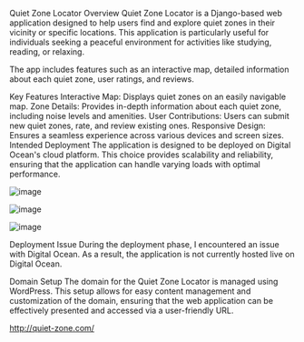 Quiet Zone Locator
Overview
Quiet Zone Locator is a Django-based web application designed to help users find and explore quiet zones in their vicinity or specific locations. This application is particularly useful for individuals seeking a peaceful environment for activities like studying, reading, or relaxing.

The app includes features such as an interactive map, detailed information about each quiet zone, user ratings, and reviews.

Key Features
Interactive Map: Displays quiet zones on an easily navigable map.
Zone Details: Provides in-depth information about each quiet zone, including noise levels and amenities.
User Contributions: Users can submit new quiet zones, rate, and review existing ones.
Responsive Design: Ensures a seamless experience across various devices and screen sizes.
Intended Deployment
The application is designed to be deployed on Digital Ocean's cloud platform. This choice provides scalability and reliability, ensuring that the application can handle varying loads with optimal performance.

![image](https://github.com/Redda1242/QuietZone/assets/98473766/a94d6efa-e221-443b-ba5c-6c79c9217adb)



![image](https://github.com/Redda1242/QuietZone/assets/98473766/e394432e-f4da-4062-bd43-8a798c4ee54c)


![image](https://github.com/Redda1242/QuietZone/assets/98473766/7bc4b601-cfe0-4a10-9bee-d52d197ed023)



Deployment Issue
During the deployment phase, I encountered an issue with Digital Ocean. As a result, the application is not currently hosted live on Digital Ocean.

Domain Setup
The domain for the Quiet Zone Locator is managed using WordPress. This setup allows for easy content management and customization of the domain, ensuring that the web application can be effectively presented and accessed via a user-friendly URL.

http://quiet-zone.com/
